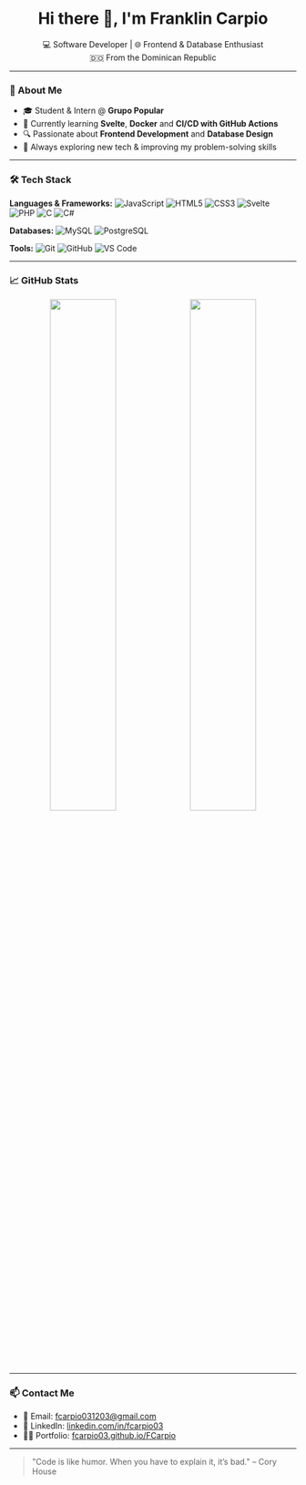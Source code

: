 <h1 align="center">Hi there 👋, I'm Franklin Carpio</h1>
<p align="center">
  💻 Software Developer | 🌐 Frontend & Database Enthusiast <br>
  🇩🇴 From the Dominican Republic
</p>

---

### 🧠 About Me
- 🎓 Student & Intern @ **Grupo Popular**
- 🌱 Currently learning **Svelte**, **Docker** and **CI/CD with GitHub Actions**
- 🔍 Passionate about **Frontend Development** and **Database Design**
- 🌟 Always exploring new tech & improving my problem-solving skills

---

### 🛠️ Tech Stack

**Languages & Frameworks:**
![JavaScript](https://img.shields.io/badge/-JavaScript-black?style=flat-square&logo=javascript)
![HTML5](https://img.shields.io/badge/-HTML5-E34F26?style=flat-square&logo=html5&logoColor=white)
![CSS3](https://img.shields.io/badge/-CSS3-1572B6?style=flat-square&logo=css3)
![Svelte](https://img.shields.io/badge/-Svelte-ff3e00?style=flat-square&logo=svelte&logoColor=white)
![PHP](https://img.shields.io/badge/-PHP-777bb4?style=flat-square&logo=php)
![C](https://img.shields.io/badge/-C-00599C?style=flat-square&logo=c)
![C#](https://img.shields.io/badge/-C%23-239120?style=flat-square&logo=c-sharp)

**Databases:**
![MySQL](https://img.shields.io/badge/-MySQL-00758F?style=flat-square&logo=mysql)
![PostgreSQL](https://img.shields.io/badge/-PostgreSQL-336791?style=flat-square&logo=postgresql)

**Tools:**
![Git](https://img.shields.io/badge/-Git-F05032?style=flat-square&logo=git&logoColor=white)
![GitHub](https://img.shields.io/badge/-GitHub-181717?style=flat-square&logo=github)
![VS Code](https://img.shields.io/badge/-VS%20Code-007ACC?style=flat-square&logo=visual-studio-code)

---

### 📈 GitHub Stats

<p align="center">
  <img width="48%" src="https://github-readme-stats.vercel.app/api?username=FCarpio03&show_icons=true&theme=tokyonight" />
  <img width="48%" src="https://github-readme-streak-stats.herokuapp.com/?user=FCarpio03&theme=tokyonight"/>
</p>

---

### 📫 Contact Me

- 📧 Email: [fcarpio031203@gmail.com](mailto:fcarpio031203@gmail.com)
- 💼 LinkedIn: [linkedin.com/in/fcarpio03](https://www.linkedin.com/in/fcarpio03/)
- 🧑‍💻 Portfolio: [fcarpio03.github.io/FCarpio](https://fcarpio03.github.io/FCarpio)

---

> "Code is like humor. When you have to explain it, it’s bad." – Cory House
